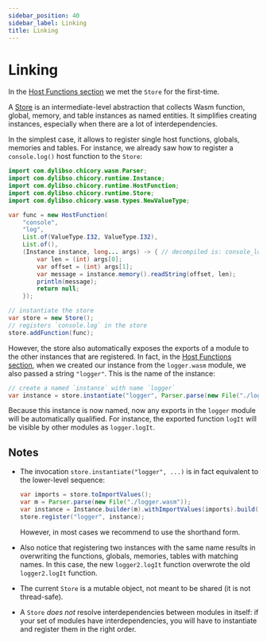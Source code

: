 ```yaml
---
sidebar_position: 40
sidebar_label: Linking
title: Linking
---
```

# Linking

In the [Host Functions section](host-functions.md) we met the `Store` for the first-time.

A [Store][spec] is an intermediate-level abstraction that collects Wasm function, global, memory, and table instances
as named entities. It simplifies creating instances, especially when there are a lot of interdependencies.

In the simplest case, it allows to register single host functions, globals, memories and tables. For instance, we already saw how to register a `console.log()` host function to the `Store`:

<!--
```java
//DEPS com.dylibso.chicory:docs-lib:999-SNAPSHOT
//DEPS com.dylibso.chicory:runtime:999-SNAPSHOT
```
-->

```java
import com.dylibso.chicory.wasm.Parser;
import com.dylibso.chicory.runtime.Instance;
import com.dylibso.chicory.runtime.HostFunction;
import com.dylibso.chicory.runtime.Store;
import com.dylibso.chicory.wasm.types.NewValueType;

var func = new HostFunction(
    "console",
    "log",
    List.of(ValueType.I32, ValueType.I32),
    List.of(),
    (Instance instance, long... args) -> { // decompiled is: console_log(13, 0);
        var len = (int) args[0];
        var offset = (int) args[1];
        var message = instance.memory().readString(offset, len);
        println(message);
        return null;
    });

// instantiate the store
var store = new Store();
// registers `console.log` in the store
store.addFunction(func);
```

However, the store also automatically exposes the exports of a module to the other instances that are registered. In fact, in the [Host Functions section](host-functions.md), when we created our instance from the `logger.wasm` module, we also passed a string `"logger"`. This is the name of the instance:

```java
// create a named `instance` with name `logger`
var instance = store.instantiate("logger", Parser.parse(new File("./logger.wasm")));
```

Because this instance is now named, now any exports in the `logger` module will be automatically qualified.
For instance, the exported function `logIt` will be visible by other modules as `logger.logIt`.

## Notes

- The invocation `store.instantiate("logger", ...)` is in fact equivalent to the lower-level sequence:

    ```java
    var imports = store.toImportValues();
    var m = Parser.parse(new File("./logger.wasm"));
    var instance = Instance.builder(m).withImportValues(imports).build();
    store.register("logger", instance);
    ```

    However, in most cases we recommend to use the shorthand form.

- Also notice that registering two instances with the same name results in overwriting the
functions, globals, memories, tables with matching names. In this case, the new `logger2.logIt` function
overwrote the old `logger2.logIt` function.

- The current `Store` is a mutable object, not meant to be shared (it is not thread-safe).

- A `Store` _does not_ resolve interdependencies between modules in itself: if your set of modules
have interdependencies, you will have to instantiate and register them in the right order.

[spec]: https://www.w3.org/TR/2019/REC-wasm-core-1-20191205/#store%E2%91%A0

<!--
```java
docs.FileOps.writeResult("docs/usage", "linking.md.result", "empty");
```
-->
